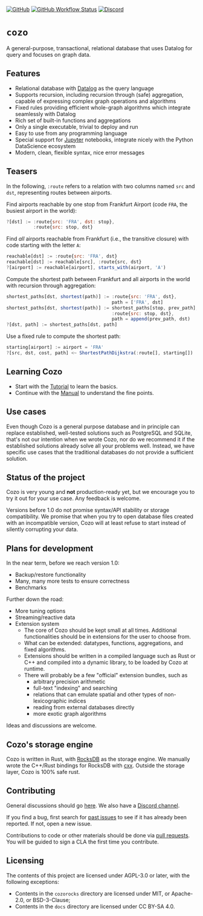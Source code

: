 [![GitHub](https://img.shields.io/github/license/cozodb/cozo)](https://github.com/cozodb/cozo/blob/main/LICENSE.txt)
[![GitHub Workflow Status](https://img.shields.io/github/workflow/status/cozodb/cozo/Build)](https://github.com/cozodb/cozo/actions/workflows/build.yml)
[![Discord](https://img.shields.io/discord/1034464550927478886)](https://discord.gg/GFpjQ9m866)

# `cozo`

A general-purpose, transactional, relational database
that uses Datalog for query and focuses on graph data.

## Features

* Relational database with [Datalog](https://en.wikipedia.org/wiki/Datalog) as the query language
* Supports recursion, including recursion through (safe) aggregation, capable of expressing complex graph operations and algorithms
* Fixed rules providing efficient whole-graph algorithms which integrate seamlessly with Datalog
* Rich set of built-in functions and aggregations
* Only a single executable, trivial to deploy and run
* Easy to use from any programming language
* Special support for [Jupyter](https://jupyter.org/) notebooks, integrate nicely with the Python DataScience ecosystem 
* Modern, clean, flexible syntax, nice error messages

## Teasers

In the following, `:route` refers to a relation with two columns named `src` and `dst`, 
representing routes between airports.

Find airports reachable by one stop from Frankfurt Airport (code `FRA`, the busiest airport in the world):

```js
?[dst] := :route{src: 'FRA', dst: stop}, 
          :route{src: stop, dst}
```

Find _all_ airports reachable from Frankfurt (i.e., the transitive closure) 
with code starting with the letter `A`:

```js
reachable[dst] := :route{src: 'FRA', dst}
reachable[dst] := reachable[src], :route{src, dst}
?[airport] := reachable[airport], starts_with(airport, 'A')
```

Compute the shortest path between Frankfurt and all airports in the world with recursion through aggregation:

```js
shortest_paths[dst, shortest(path)] := :route{src: 'FRA', dst},
                                       path = ['FRA', dst]
shortest_paths[dst, shortest(path)] := shortest_paths[stop, prev_path], 
                                       :route{src: stop, dst},
                                       path = append(prev_path, dst)
?[dst, path] := shortest_paths[dst, path]
```

Use a fixed rule to compute the shortest path:

```js
starting[airport] := airport = 'FRA'
?[src, dst, cost, path] <~ ShortestPathDijkstra(:route[], starting[])
```

## Learning Cozo

* Start with the [Tutorial](https://cozodb.github.io/current/tutorial.html) to learn the basics.
* Continue with the [Manual](https://cozodb.github.io/current/manual/) to understand the fine points.


## Use cases

Even though Cozo is a general purpose database and 
in principle can replace established, well-tested solutions such as PostgreSQL and SQLite,
that's not our intention when we wrote Cozo, 
nor do we recommend it if the established solutions already solve all your problems well.
Instead, we have specific use cases that the traditional databases do not provide
a sufficient solution.

## Status of the project

Cozo is very young and **not** production-ready yet, 
but we encourage you to try it out for your use case.
Any feedback is welcome.

Versions before 1.0 do not promise syntax/API stability or storage compatibility.
We promise that when you try to open database files created with an incompatible version,
Cozo will at least refuse to start instead of silently corrupting your data.

## Plans for development

In the near term, before we reach version 1.0:

* Backup/restore functionality
* Many, many more tests to ensure correctness
* Benchmarks

Further down the road:

* More tuning options
* Streaming/reactive data
* Extension system
  * The core of Cozo should be kept small at all times. Additional functionalities should be in extensions for the user to choose from. 
  * What can be extended: datatypes, functions, aggregations, and fixed algorithms.
  * Extensions should be written in a compiled language such as Rust or C++ and compiled into a dynamic library, to be loaded by Cozo at runtime.
  * There will probably be a few "official" extension bundles, such as
    * arbitrary precision arithmetic
    * full-text "indexing" and searching
    * relations that can emulate spatial and other types of non-lexicographic indices
    * reading from external databases directly
    * more exotic graph algorithms

Ideas and discussions are welcome.

## Cozo's storage engine

Cozo is written in Rust, with [RocksDB](http://rocksdb.org/) as the storage engine.
We manually wrote the C++/Rust bindings for RocksDB with [cxx](https://cxx.rs/). 
Outside the storage layer, Cozo is 100% safe rust.

## Contributing

General discussions should go [here](https://github.com/cozodb/cozo/discussions). 
We also have a [Discord channel](https://discord.gg/GFpjQ9m866).

If you find a bug, first search for [past issues](https://github.com/cozodb/cozo/issues) to see
if it has already been reported. If not, open a new issue.

Contributions to code or other materials should be done via [pull requests](https://github.com/cozodb/cozo/pulls).
You will be guided to sign a CLA the first time you contribute.

## Licensing

The contents of this project are licensed under AGPL-3.0 or later, with the following exceptions:

* Contents in the `cozorocks` directory are licensed under MIT, or Apache-2.0, or BSD-3-Clause;
* Contents in the `docs` directory are licensed under CC BY-SA 4.0.